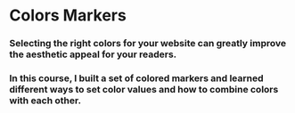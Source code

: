 # Colors Markers
### Selecting the right colors for your website can greatly improve the aesthetic appeal for your readers.

### In this course, I built a set of colored markers and learned different ways to set color values and how to combine colors with each other.
